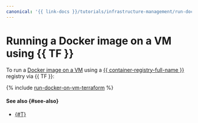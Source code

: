 ```yaml
---
canonical: '{{ link-docs }}/tutorials/infrastructure-management/run-docker-on-vm/terraform'
---
```


# Running a Docker image on a VM using {{ TF }}

To run a [Docker image on a VM](index.md) using a [{{ container-registry-full-name }}](../../../container-registry/) registry via {{ TF }}:

{% include [run-docker-on-vm-terraform](../../../_tutorials/infrastructure/run-docker-on-vm-terraform.md) %}

#### See also {#see-also}

* [{#T}](console.md)